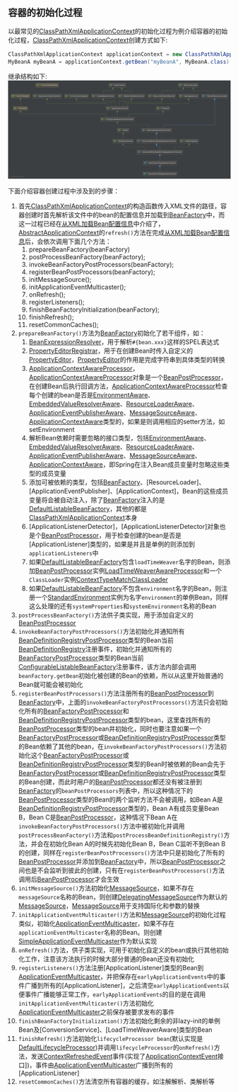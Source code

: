 ## 容器的初始化过程

以最常见的[ClassPathXmlApplicationContext]的初始化过程为例介绍容器的初始化过程，[ClassPathXmlApplicationContext]创建方式如下:

```java
ClassPathXmlApplicationContext applicationContext = new ClassPathXmlApplicationContext("xxxx.xml");
MyBeanA myBeanA = applicationContext.getBean("myBeanA", MyBeanA.class);
```

继承结构如下:
![ClassPathXmlApplicationContext继承结构图](../../img/ClassPathXmlApplicationContext.png)

下面介绍容器创建过程中涉及到的步骤：

1. 首先[ClassPathXmlApplicationContext]的构造函数传入XML文件的路径，容器创建时首先解析该文件中的bean的配置信息并加载到[BeanFactory]中，而这一过程已经在[从XML加载Bean配置信息](从XML加载Bean配置信息)中介绍了，[AbstractApplicationContext]的`refresh()`方法在完成[从XML加载Bean配置信息](从XML加载Bean配置信息)后，会依次调用下面几个方法：
   1. prepareBeanFactory(beanFactory)
   2. postProcessBeanFactory(beanFactory);
   3. invokeBeanFactoryPostProcessors(beanFactory);
   4. registerBeanPostProcessors(beanFactory);
   5. initMessageSource();
   6. initApplicationEventMulticaster();
   7. onRefresh();
   8. registerListeners();
   9. finishBeanFactoryInitialization(beanFactory);
   10. finishRefresh();
   11. resetCommonCaches();
2. `prepareBeanFactory()`方法为[BeanFactory]初始化了若干组件，如：
   1. [BeanExpressionResolver]，用于解析`#{bean.xxx}`这样的SPEL表达式
   2. [PropertyEditorRegistrar]，用于在创建Bean时传入自定义的[PropertyEditor]，[PropertyEditor]的作用是完成字符串到具体类型的转换
   3. [ApplicationContextAwareProcessor]，[ApplicationContextAwareProcessor]对象是一个[BeanPostProcessor]，在创建Bean后执行回调方法，[ApplicationContextAwareProcessor]检查每个创建的bean是否是[EnvironmentAware]、[EmbeddedValueResolverAware]、[ResourceLoaderAware]、[ApplicationEventPublisherAware]、[MessageSourceAware]、[ApplicationContextAware]类型的，如果是则调用相应的setter方法，如setEnvironment
   4. 解析Bean依赖时需要忽略的接口类型，包括[EnvironmentAware]、[EmbeddedValueResolverAware]、[ResourceLoaderAware]、[ApplicationEventPublisherAware]、[MessageSourceAware]、[ApplicationContextAware]，即Spring在注入Bean成员变量时忽略这些类型的成员变量
   5. 添加可被依赖的类型，包括[BeanFactory]、[ResourceLoader]、[ApplicationEventPublisher]、[ApplicationContext]，Bean的这些成员变量将会被自动注入，除了[BeanFactory]注入的是[DefaultListableBeanFactory]，其他的都是[ClassPathXmlApplicationContext]本身
   6. [ApplicationListenerDetector]，[ApplicationListenerDetector]对象也是个[BeanPostProcessor]，用于检查创建的bean是否是[ApplicationListener]类型的，如果是并且是单例的则添加到`applicationListeners`中
   7. 如果[DefaultListableBeanFactory]包含`loadTimeWeaver`名字的Bean，则添加[BeanPostProcessor]实例[LoadTimeWeaverAwareProcessor]和一个`ClassLoader`实例[ContextTypeMatchClassLoader]
   8. 如果[DefaultListableBeanFactory]不包含`environment`名字的Bean，则注册一个[StandardEnvironment]实例为名字`environment`的单例Bean，同样这么处理的还有`systemProperties`和`systemEnvironment`名称的Bean
3. `postProcessBeanFactory()`方法供子类实现，用于添加自定义的[BeanPostProcessor]
4. `invokeBeanFactoryPostProcessors()`方法初始化并通知所有[BeanDefinitionRegistryPostProcessor]类型的Bean当前[BeanDefinitionRegistry]注册事件，初始化并通知所有的[BeanFactoryPostProcessor]类型的Bean当前[ConfigurableListableBeanFactory]注册事件，该方法内部会调用`beanFactory.getBean`初始化被创建的Bean的依赖，所以从这里开始普通的Bean就可能会被初始化
5. `registerBeanPostProcessors()`方法注册所有的[BeanPostProcessor]到[BeanFactory]中，上面的`invokeBeanFactoryPostProcessors()`方法只会初始化所有的[BeanFactoryPostProcessor]和[BeanDefinitionRegistryPostProcessor]类型的bean，这里查找所有的[BeanPostProcessor]类型的bean并初始化，同时也要注意如果一个[BeanFactoryPostProcessor]或[BeanDefinitionRegistryPostProcessor]类型的Bean依赖了其他的bean，在`invokeBeanFactoryPostProcessors()`方法初始化这个[BeanFactoryPostProcessor]或[BeanDefinitionRegistryPostProcessor]类型的Bean时被依赖的Bean会先于[BeanFactoryPostProcessor]或[BeanDefinitionRegistryPostProcessor]类型的Bean创建，而此时用户的[BeanPostProcessor]都还没有被注册到[BeanFactory]的`beanPostProcessors`列表中，所以这种情况下的[BeanPostProcessor]类型的Bean的两个监听方法不会被调用，如Bean A是[BeanDefinitionRegistryPostProcessor]类型的，Bean A有成员变量Bean B，Bean C是[BeanPostProcessor]，这种情况下Bean A在`invokeBeanFactoryPostProcessors()`方法中被初始化并调用`postProcessBeanFactory()`方法和`postProcessBeanDefinitionRegistry()`方法，并会在初始化Bean A的时候先初始化Bean B，Bean C监听不到Bean B的创建，同样在`registerBeanPostProcessors()`方法中只是初始化了所有的[BeanPostProcessor]并添加到[BeanFactory]中，所以[BeanPostProcessor]之间也是不会监听到彼此的创建，只有在`registerBeanPostProcessors()`方法调用后[BeanPostProcessor]才会生效
6. `initMessageSource()`方法初始化[MessageSource]，如果不存在`messageSource`名称的Bean，则创建[DelegatingMessageSource]作为默认的[MessageSource]，[MessageSource]用于支持国际化和参数的替换
7. `initApplicationEventMulticaster()`方法和[MessageSource]的初始化过程类似，初始化[ApplicationEventMulticaster]，如果不存在`applicationEventMulticaster`名称的Bean。则创建[SimpleApplicationEventMulticaster]作为默认实现
8. `onRefresh()`方法，供子类实现，可用于初始化自定义的bean或执行其他初始化工作，注意该方法执行的时候大部分普通的Bean还没有初始化
9. `registerListeners()`方法注册[ApplicationListener]类型的Bean到[ApplicationEventMulticaster]，并把保存在`earlyApplicationEvents`中的事件广播到所有的[ApplicationListener]，之后清空`earlyApplicationEvents`以便事件广播能够正常工作，`earlyApplicationEvents`的目的是在调用`initApplicationEventMulticaster()`方法初始化[ApplicationEventMulticaster]之前保存被要求发布的事件
10. `finishBeanFactoryInitialization()`方法初始化剩余的非lazy-init的单例Bean及[ConversionService]、[LoadTimeWeaverAware]类型的Bean
11. `finishRefresh()`方法初始化`lifecycleProcessor bean`(默认实现是[DefaultLifecycleProcessor])并调用`lifecycleProcessor`的`onRefresh()`方法，发送[ContextRefreshedEvent]事件(实现了[ApplicationContextEvent]接口])，事件由[ApplicationEventMulticaster]广播到所有的[ApplicationListener]
12. `resetCommonCaches()`方法清空所有容器的缓存，如注解解析、类解析等

[ClassPathXmlApplicationContext]: aaa
[BeanFactory]: aaa
[AbstractApplicationContext]: aaa
[BeanExpressionResolver]: aaa
[PropertyEditorRegistrar]: aaa
[PropertyEditor]: aaa
[ApplicationContextAwareProcessor]: aaa
[BeanPostProcessor]: aaa
[EnvironmentAware]: aaa
[EmbeddedValueResolverAware]: aaa
[ResourceLoaderAware]: aaa
[ApplicationEventPublisherAware]: aaa
[MessageSourceAware]: aaa
[ApplicationContextAware]: aaa
[DefaultListableBeanFactory]: aaa
[LoadTimeWeaverAwareProcessor]: aaa
[ContextTypeMatchClassLoader]: aaa
[StandardEnvironment]: aaa
[BeanDefinitionRegistryPostProcessor]: aaa
[BeanDefinitionRegistry]: aaa
[BeanFactoryPostProcessor]: aaa
[ConfigurableListableBeanFactory]: aaa
[MessageSource]: aaa
[DelegatingMessageSource]: aaa
[ApplicationEventMulticaster]: aaa
[SimpleApplicationEventMulticaster]: aaa
[DefaultLifecycleProcessor]: aaa
[ContextRefreshedEvent]: aaa
[ApplicationEventMulticaster]: aaa
[ApplicationContextEvent]: aaa
